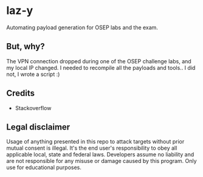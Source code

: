# laz-y
Automating payload generation for OSEP labs and the exam.

## But, why?
The VPN connection dropped during one of the OSEP challenge labs, and my local IP changed. I needed to recompile all the payloads and tools.. I did not, I wrote a script :) 

## Credits
* Stackoverflow 

## Legal disclaimer
Usage of anything presented in this repo to attack targets without prior mutual consent is illegal. It's the end user's responsibility to obey all applicable local, state and federal laws. Developers assume no liability and are not responsible for any misuse or damage caused by this program. Only use for educational purposes.